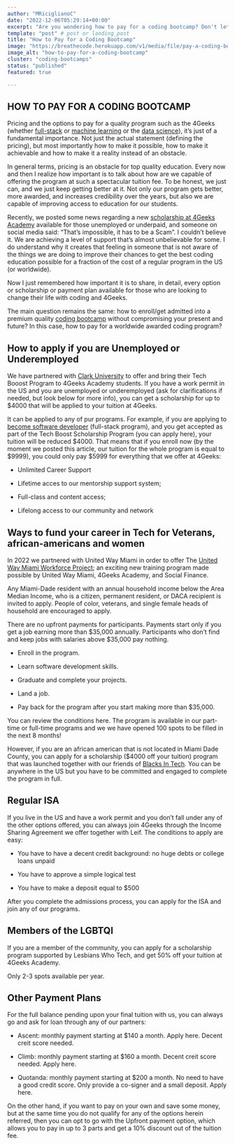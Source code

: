 ```yaml
---
author: "MRiciglianoC"
date: "2022-12-06T05:29:14+00:00"
excerpt: "Are you wondering how to pay for a coding bootcamp? Don't let cost hold you back from pursuing your career goals. Check out our article to learn more"
template: "post" # post or landing_post
title: "How to Pay for a Coding Bootcamp"
image: "https://breathecode.herokuapp.com/v1/media/file/pay-a-coding-bootcamp-png"
image_alt: "how-to-pay-for-a-coding-bootcamp"
cluster: "coding-bootcamps"
status: "published"
featured: true

---
```


## HOW TO PAY FOR A CODING BOOTCAMP




Pricing and the options to pay for a quality program such as the 4Geeks (whether [full-stack](https://4geeksacademy.com/us/coding-bootcamps/part-time-full-stack-developer) or [machine learning](https://4geeksacademy.com/us/coding-bootcamps/datascience-machine-learning) or the [data science](https://4geeksacademy.com/us/coding-bootcamps/datascience-machine-learning/?lang=en)), it’s just of a fundamental importance. Not just the actual statement (defining the pricing), but most importantly how to make it possible, how to make it achievable and how to make it a reality instead of an obstacle. 




In general terms, pricing is an obstacle for top quality education. Every now and then I realize how important is to talk about how are we capable of offering the program at such a spectacular tuition fee. To be honest, we just can, and we just keep getting better at it. Not only our program gets better, more awarded, and increases credibility over the years, but also we are capable of improving access to education for our students. 




Recently, we posted some news regarding a new [scholarship at 4Geeks Academy](https://4geeksacademy.com/us/apply) available for those unemployed or underpaid, and someone on social media said: “That’s impossible, it has to be a Scam”. I couldn’t believe it. We are achieving a level of support that’s almost unbelievable for some.  I do understand why it creates that feeling in someone that is not aware of the things we are doing to improve their chances to get the best coding education possible for a fraction of the cost of a regular program in the US (or worldwide).




Now I just remembered how important it is to share, in detail, every option or scholarship or payment plan available for those who are looking to change their life with coding and 4Geeks. 




The main question remains the same: how to enroll/get admitted into a premium quality [coding bootcamp](https://4geeksacademy.com/us/coding-bootcamp) without compromising your present and future? In this case, how to pay for a worldwide awarded coding program?




## How to apply if you are Unemployed or Underemployed 

We have partnered with [Clark University](https://www.clarku.edu/) to offer and bring their Tech Booost Program to 4Geeks Academy students. If you have a work permit in the US and you are unemployed or underemployed (ask for clarifications if needed, but look below for more info), you can get a scholarship for up to $4000 that will be applied to your tuition at 4Geeks. 




It can be applied to any of pur programs. For example, if you are applying to [become software developer](https://4geeksacademy.com/us/coding-bootcamps/software-engineer-bootcamp/?utm_source=careerkarma&utm_campaign=careerkarma) (full-stack program), and you get accepted as part of the Tech Boost Scholarship Program (you can apply here), your tuition will be reduced $4000. That means that if you enroll now (by the moment we posted this article, our tuition for the whole program is equal to $9999), you could only pay $5999 for everything that we offer at 4Geeks:




*  Unlimited Career Support

*  Lifetime acces to our mentorship support system;

*  Full-class and content access;

*  Lifelong access to our community and network




## Ways to fund your career in Tech for Veterans, african-americans and women 




In 2022 we partnered with United Way Miami in order to offer The  [United Way Miami Workforce Project](https://socialfinance.org/work/united-way-miami/); an exciting new training program made possible by United Way Miami, 4Geeks Academy, and Social Finance.




Any Miami-Dade resident with an annual household income below the Area Median Income, who is a citizen, permanent resident, or DACA recipient is invited to apply. People of color, veterans, and single female heads of household are encouraged to apply.




There are no upfront payments for participants. Payments start only if you get a job earning more than $35,000 annually. Participants who don’t find and keep jobs with salaries above $35,000 pay nothing.




 - Enroll in the program.

 - Learn software development skills.

 - Graduate and complete your projects.

 - Land a job.

 - Pay back for the program after you start making more than $35,000.




You can review the conditions here. The program is available in our part-time or full-time programs and we we have opened 100 spots to be filled in the next 8 months!




However, if you are an african american that is not located in Miami Dade County, you can apply for a scholarship ($4000 off your tuition) program that was launched together with our friends of [Blacks In Tech](https://www.blacksintechnology.net/). You can be anywhere in the US but you have to be committed and engaged to complete the program in full.




## Regular ISA 




If you live in the US and have a work permit and you don’t fall under any of the other options offered, you can always join 4Geeks through the Income Sharing Agreement we offer together with Leif. The conditions to apply are easy:




*  You have to have a decent credit background: no huge debts or college loans unpaid

*  You have to approve a simple logical test

*  You have to make a deposit equal to $500




After you complete the admissions process, you can apply for the ISA and join any of our programs. 




## Members of the LGBTQI

If you are a member of the community, you can apply for a scholarship program supported by Lesbians Who Tech, and get 50% off your tuition at 4Geeks Academy. 

Only 2-3 spots available per year.




## Other Payment Plans 

For the full balance pending upon your final tuition with us, you can always go and ask for loan through any of our partners:

*  Ascent: monthly payment starting at $140 a month. Apply here. Decent creit score needed. 

*  Climb: monthly payment starting at $160 a month. Decent creit score needed. Apply here.

*  Quotanda: monthly payment starting at $200 a month. No need to have a good credit score. Only provide a co-signer and a small deposit.  Apply here.

On the other hand, if you want to pay on your own and save some money, but at the same time you do not qualify for any of the options herein referred, then you can opt to go with the Upfront payment option, which allows you to pay in up to 3 parts and get a 10% discount out of the tuition fee. 
 
